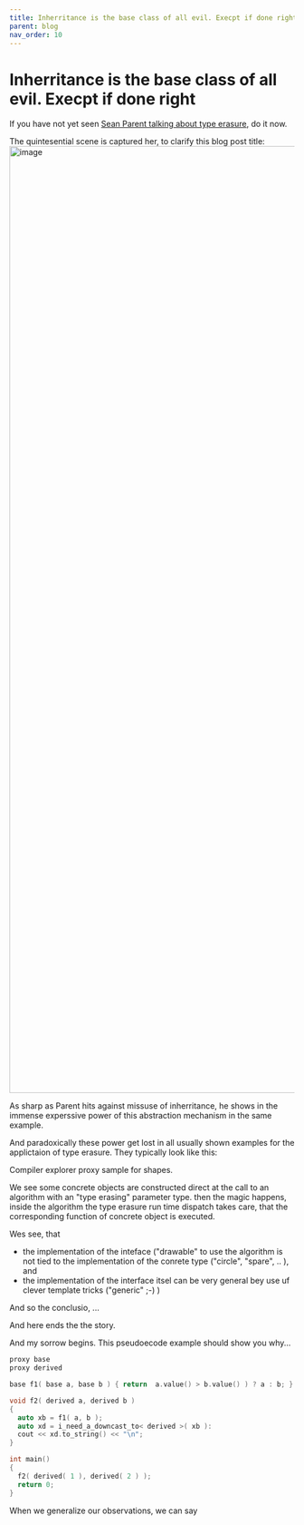 ```yaml
---
title: Inherritance is the base class of all evil. Execpt if done right.
parent: blog
nav_order: 10
---
```


# Inherritance is the base class of all evil. Execpt if done right

If you have not yet seen [Sean Parent talking about type erasure](https://youtu.be/bIhUE5uUFOA?si=qa4nXpmz8FCNUoY0&t=577), do it now.

The quintesential scene is captured her, to clarify this blog post title:
<img width="1670" alt="image" src="https://github.com/user-attachments/assets/29ccd00e-cbdb-4ff1-bc18-174e8c46c061">

As sharp as Parent hits against missuse of inherritance, he shows in the immense experssive power of this abstraction mechanism in the same example.

And paradoxically these power get lost in all usually shown examples for the applictaion of type erasure. They typically look like this:

Compiler explorer proxy sample for shapes.

We see some concrete objects are constructed direct at the call to an algorithm with an "type erasing" parameter type.
then the magic happens, inside the algorithm the type erasure run time dispatch takes care, that the corresponding function of concrete object is executed.

Wes see, that 
- the implementation of the inteface ("drawable" to use the algorithm is not tied to the implementation of the conrete type ("circle", "spare", .. ), and
- the implementation of the interface itsel can be very general bey use uf clever template tricks ("generic" ;-) )

And so the conclusio, ...

And here ends the the story.



And my sorrow begins. This pseudoecode example should show you why... 

```c++
proxy base
proxy derived

base f1( base a, base b ) { return  a.value() > b.value() ) ? a : b; }

void f2( derived a, derived b )
{
  auto xb = f1( a, b );
  auto xd = i_need_a_downcast_to< derived >( xb ):
  cout << xd.to_string() << "\n";
}

int main()
{
  f2( derived( 1 ), derived( 2 ) );
  return 0;
}
```

When we generalize our observations, we can say  
